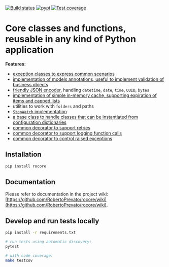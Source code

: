 [![Build status](https://robertoprevato.visualstudio.com/rocore/_apis/build/status/rocore-CI)](https://robertoprevato.visualstudio.com/rocore/_build/latest?definitionId=13) [![pypi](https://img.shields.io/pypi/v/rocore.svg?color=blue)](https://pypi.org/project/rocore/) [![Test coverage](https://img.shields.io/azure-devops/coverage/robertoprevato/rocore/13.svg)](https://robertoprevato.visualstudio.com/rocore/_build?definitionId=13)

# Core classes and functions, reusable in any kind of Python application

**Features:**
* [exception classes to express common scenarios](https://github.com/RobertoPrevato/rocore/wiki/Common-exceptions)
* [implementation of models annotations, useful to implement validation of business objects](https://github.com/RobertoPrevato/rocore/wiki/Models-annotations)
* [friendly JSON encoder](https://github.com/RobertoPrevato/rocore/wiki/User-friendly-JSON-dumps), handling `datetime`, `date`, `time`, `UUID`, `bytes`
* [implementation of simple in-memory cache, supporting expiration of items and capped lists](https://github.com/RobertoPrevato/rocore/wiki/Caching)
* utilities to work with `folders` and paths
* [`StopWatch` implementation](https://github.com/RobertoPrevato/rocore/wiki/StopWatch-implementation)
* [a base class to handle classes that can be instantiated from configuration dictionaries](https://github.com/RobertoPrevato/rocore/wiki/Registry)
* [common decorator to support retries](https://github.com/RobertoPrevato/rocore/wiki/Retry-decorator)
* [common decorator to support logging function calls](https://github.com/RobertoPrevato/rocore/wiki/Logs-decorator)
* [common decorator to control raised exceptions](https://github.com/RobertoPrevato/rocore/wiki/Exception-handle-decorator)

## Installation

```bash
pip install rocore
```

## Documentation
Please refer to documentation in the project wiki: [https://github.com/RobertoPrevato/rocore/wiki](https://github.com/RobertoPrevato/rocore/wiki).

## Develop and run tests locally
```bash
pip install -r requirements.txt

# run tests using automatic discovery:
pytest

# with code coverage:
make testcov
```
